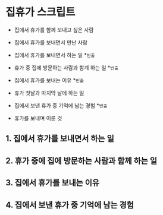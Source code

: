 # 집휴가 스크립트

- 집에서 휴가를 함께 보내고 싶은 사람

- 집에서 휴가를 보내면서 만난 사람

- 집에서 휴가를 보내면서 하는 일 \*`빈출`

- 휴가 중 집에 방문하는 사람과 함계 하는 일 \*`빈출`

- 집에서 휴가를 보내는 이유 \*`빈출`

- 휴가 첫날과 마지막 날에 하는 일

- 집에서 보낸 휴가 중 기억에 남는 경험 \*`빈출`

- 휴가를 보내며 이룬 것

## 1. 집에서 휴가를 보내면서 하는 일

## 2. 휴가 중에 집에 방문하는 사람과 함께 하는 일

## 3. 집에서 휴가를 보내는 이유

## 4. 집에서 보낸 휴가 중 기억에 남는 경험
